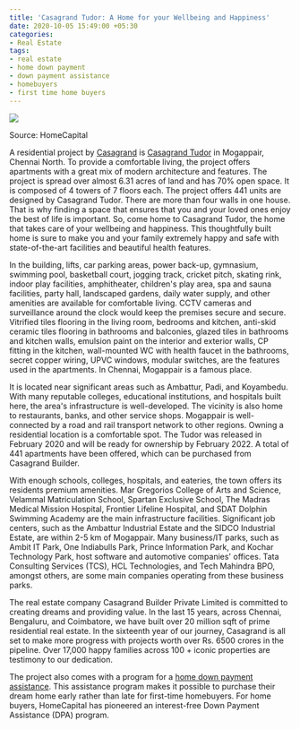 ```yaml
---
title: 'Casagrand Tudor: A Home for your Wellbeing and Happiness'
date: 2020-10-05 15:49:00 +05:30
categories:
- Real Estate
tags:
- real estate
- home down payment
- down payment assistance
- homebuyers
- first time home buyers
---
```


**[![](https://lh4.googleusercontent.com/2zDlBgW2K3wRJLVK19kp2dGPu5f6-cZImw7cpUKdrqiQQmUS7vBSS0EsCKnwtSCCIDppCuy3xOiba8d3Zbu4tv6dzosrolLCwlsM7KGGF4_wjVF9-CadXGSfgAhMkByPxDJv39wU)](https://homecapital.in/property/595/tudor-2-bhk)**

Source: HomeCapital

A residential project by [Casagrand](https://homecapital.in/offering/developer/casagrand) is [Casagrand Tudor](https://homecapital.in/property/595/tudor-2-bhk) in Mogappair, Chennai North. To provide a comfortable living, the project offers apartments with a great mix of modern architecture and features. The project is spread over almost 6.31 acres of land and has 70% open space. It is composed of 4 towers of 7 floors each. The project offers 441 units are designed by Casagrand Tudor. There are more than four walls in one house. That is why finding a space that ensures that you and your loved ones enjoy the best of life is important. So, come home to Casagrand Tudor, the home that takes care of your wellbeing and happiness. This thoughtfully built home is sure to make you and your family extremely happy and safe with state-of-the-art facilities and beautiful health features.

In the building, lifts, car parking areas, power back-up, gymnasium, swimming pool, basketball court, jogging track, cricket pitch, skating rink, indoor play facilities, amphitheater, children's play area, spa and sauna facilities, party hall, landscaped gardens, daily water supply, and other amenities are available for comfortable living. CCTV cameras and surveillance around the clock would keep the premises secure and secure. Vitrified tiles flooring in the living room, bedrooms and kitchen, anti-skid ceramic tiles flooring in bathrooms and balconies, glazed tiles in bathrooms and kitchen walls, emulsion paint on the interior and exterior walls, CP fitting in the kitchen, wall-mounted WC with health faucet in the bathrooms, secret copper wiring, UPVC windows, modular switches, are the features used in the apartments. In Chennai, Mogappair is a famous place.

It is located near significant areas such as Ambattur, Padi, and Koyambedu. With many reputable colleges, educational institutions, and hospitals built here, the area's infrastructure is well-developed. The vicinity is also home to restaurants, banks, and other service shops. Mogappair is well-connected by a road and rail transport network to other regions. Owning a residential location is a comfortable spot. The Tudor was released in February 2020 and will be ready for ownership by February 2022. A total of 441 apartments have been offered, which can be purchased from Casagrand Builder.

With enough schools, colleges, hospitals, and eateries, the town offers its residents premium amenities. Mar Gregorios College of Arts and Science, Velammal Matriculation School, Spartan Exclusive School, The Madras Medical Mission Hospital, Frontier Lifeline Hospital, and SDAT Dolphin Swimming Academy are the main infrastructure facilities. Significant job centers, such as the Ambattur Industrial Estate and the SIDCO Industrial Estate, are within 2-5 km of Mogappair. Many business/IT parks, such as Ambit IT Park, One Indiabulls Park, Prince Information Park, and Kochar Technology Park, host software and automotive companies' offices. Tata Consulting Services (TCS), HCL Technologies, and Tech Mahindra BPO, amongst others, are some main companies operating from these business parks.

The real estate company Casagrand Builder Private Limited is committed to creating dreams and providing value. In the last 15 years, across Chennai, Bengaluru, and Coimbatore, we have built over 20 million sqft of prime residential real estate. In the sixteenth year of our journey, Casagrand is all set to make more progress with projects worth over Rs. 6500 crores in the pipeline. Over 17,000 happy families across 100 \+ iconic properties are testimony to our dedication.

The project also comes with a program for a [home down payment assistance](https://homecapital.in/offering). This assistance program makes it possible to purchase their dream home early rather than late for first-time homebuyers. For home buyers, HomeCapital has pioneered an interest-free Down Payment Assistance (DPA) program.